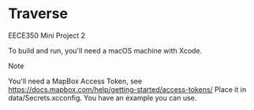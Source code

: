 # Traverse
EECE350 Mini Project 2

To build and run, you'll need a macOS machine with Xcode.

> [!NOTE]  
> You'll need a MapBox Access Token, see https://docs.mapbox.com/help/getting-started/access-tokens/
> Place it in data/Secrets.xcconfig. You have an example you can use.


